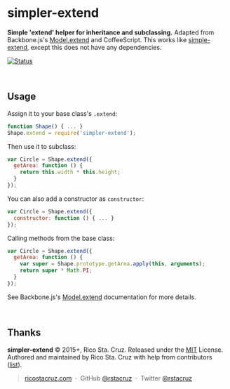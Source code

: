 # simpler-extend

**Simple 'extend' helper for inheritance and subclassing.** Adapted from Backbone.js's [Model.extend] and CoffeeScript. This works like [simple-extend](https://www.npmjs.com/package/simple-extend), except this does not have any dependencies.

[![Status](http://img.shields.io/travis/rstacruz/simpler-extend/master.svg?style=flat)](https://travis-ci.org/rstacruz/simpler-extend "See test builds")

<br>

## Usage

Assign it to your base class's `.extend`:

```js
function Shape() { ... }
Shape.extend = require('simpler-extend');
```

Then use it to subclass:

```js
var Circle = Shape.extend({
  getArea: function () {
    return this.width * this.height;
  }
});
```

You can also add a constructor as `constructor`:

```js
var Circle = Shape.extend({
  constructor: function () { ... }
});
```

Calling methods from the base class:

```js
var Circle = Shape.extend({
  getArea: function () {
    var super = Shape.prototype.getArea.apply(this, arguments);
    return super * Math.PI;
  }
});
```


See Backbone.js's [Model.extend] documentation for more details.

<br>

## Thanks

**simpler-extend** © 2015+, Rico Sta. Cruz. Released under the [MIT] License.<br>
Authored and maintained by Rico Sta. Cruz with help from contributors ([list][contributors]).

> [ricostacruz.com](http://ricostacruz.com) &nbsp;&middot;&nbsp;
> GitHub [@rstacruz](https://github.com/rstacruz) &nbsp;&middot;&nbsp;
> Twitter [@rstacruz](https://twitter.com/rstacruz)

[MIT]: http://mit-license.org/
[contributors]: http://github.com/rstacruz/simpler-extend/contributors
[Model.extend]: http://backbonejs.org/#Model-extend
